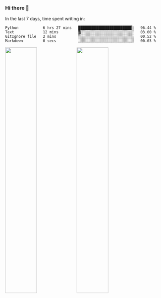 ### Hi there 👋

In the last 7 days, time spent writing in:

<!--START_SECTION:waka-->

```text
Python           6 hrs 27 mins   ████████████████████████░   96.44 %
Text             12 mins         ▓░░░░░░░░░░░░░░░░░░░░░░░░   03.00 %
GitIgnore file   2 mins          ░░░░░░░░░░░░░░░░░░░░░░░░░   00.52 %
Markdown         0 secs          ░░░░░░░░░░░░░░░░░░░░░░░░░   00.03 %
```

<!--END_SECTION:waka-->

<img src="https://wakatime.com/share/@jimtje/5d0c92de-08f8-4a72-8f2f-6a9693d1e318.svg" width=45% height=45%> <img src="https://wakatime.com/share/@jimtje/501498ae-bda5-4da7-a89d-b40bcdd5556d.svg" width=45% height=45%>
